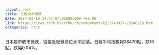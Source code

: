 ```yaml
---
layout: post
title: 日股收市微跌
date: 2024-02-19 14:47:07.000000000 +08:00
link: https://news.rthk.hk/rthk/ch/component/k2/1740917-20240219.htm
categories: rthk
---
```


日本股市收市微跌，從接近紀錄高位水平回落。日經平均指數報38470點，跌16點，跌幅0.04%。
